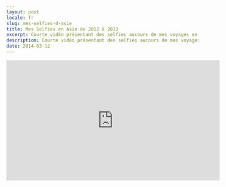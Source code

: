 ```yaml
---
layout: post
locale: fr
slug: mes-selfies-d-asie
title: Mes Selfies en Asie de 2012 à 2013
excerpt: Courte vidéo présentant des selfies aucours de mes voyages en Asie
description: Courte vidéo présentant des selfies aucours de mes voyages en Asie
date: 2014-03-12
---
```


<div class="embed-container">
<iframe src="http://player.vimeo.com/video/88810346" width="560" height="315" frameborder="0" webkitAllowFullScreen mozallowfullscreen allowFullScreen></iframe>
</div>